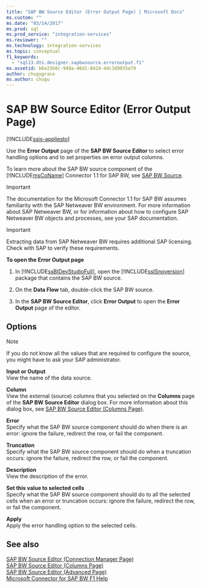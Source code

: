 ```yaml
---
title: "SAP BW Source Editor (Error Output Page) | Microsoft Docs"
ms.custom: ""
ms.date: "03/14/2017"
ms.prod: sql
ms.prod_service: "integration-services"
ms.reviewer: ""
ms.technology: integration-services
ms.topic: conceptual
f1_keywords: 
  - "sql13.dts.designer.sapbwsource.erroroutput.f1"
ms.assetid: b6e23b0c-949a-46d1-8424-4dc3d9035e79
author: chugugrace
ms.author: chugu
---
```

# SAP BW Source Editor (Error Output Page)

[!INCLUDE[ssis-appliesto](../../includes/ssis-appliesto-ssvrpluslinux-asdb-asdw-xxx.md)]


  Use the **Error Output** page of the **SAP BW Source Editor** to select error handling options and to set properties on error output columns.  
  
 To learn more about the SAP BW source component of the [!INCLUDE[msCoName](../../includes/msconame-md.md)] Connector 1.1 for SAP BW, see [SAP BW Source](../../integration-services/data-flow/sap-bw-source.md).  
  
> [!IMPORTANT]  
>  The documentation for the Microsoft Connector 1.1 for SAP BW assumes familiarity with the SAP Netweaver BW environment. For more information about SAP Netweaver BW, or for information about how to configure SAP Netweaver BW objects and processes, see your SAP documentation.  
  
> [!IMPORTANT]  
>  Extracting data from SAP Netweaver BW requires additional SAP licensing. Check with SAP to verify these requirements.  
  
 **To open the Error Output page**  
  
1.  In [!INCLUDE[ssBIDevStudioFull](../../includes/ssbidevstudiofull-md.md)], open the [!INCLUDE[ssISnoversion](../../includes/ssisnoversion-md.md)] package that contains the SAP BW source.  
  
2.  On the **Data Flow** tab, double-click the SAP BW source.  
  
3.  In the **SAP BW Source Editor**, click **Error Output** to open the **Error Output** page of the editor.  
  
## Options  
  
> [!NOTE]  
>  If you do not know all the values that are required to configure the source, you might have to ask your SAP administrator.  
  
 **Input or Output**  
 View the name of the data source.  
  
 **Column**  
 View the external (source) columns that you selected on the **Columns** page of the **SAP BW Source Editor** dialog box. For more information about this dialog box, see [SAP BW Source Editor &#40;Columns Page&#41;](../../integration-services/data-flow/sap-bw-source-editor-columns-page.md).  
  
 **Error**  
 Specify what the SAP BW source component should do when there is an error: ignore the failure, redirect the row, or fail the component.  
  
 **Truncation**  
 Specify what the SAP BW source component should do when a truncation occurs: ignore the failure, redirect the row, or fail the component.  
  
 **Description**  
 View the description of the error.  
  
 **Set this value to selected cells**  
 Specify what the SAP BW source component should do to all the selected cells when an error or truncation occurs: ignore the failure, redirect the row, or fail the component.  
  
 **Apply**  
 Apply the error handling option to the selected cells.  
  
## See also  
 [SAP BW Source Editor &#40;Connection Manager Page&#41;](../../integration-services/data-flow/sap-bw-source-editor-connection-manager-page.md)   
 [SAP BW Source Editor &#40;Columns Page&#41;](../../integration-services/data-flow/sap-bw-source-editor-columns-page.md)   
 [SAP BW Source Editor &#40;Advanced Page&#41;](../../integration-services/data-flow/sap-bw-source-editor-advanced-page.md)   
 [Microsoft Connector for SAP BW F1 Help](../../integration-services/microsoft-connector-for-sap-bw-f1-help.md)  
  
  
